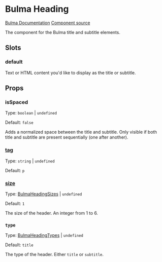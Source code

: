 # Bulma Heading

[Bulma Documentation](https://bulma.io/documentation/elements/title/)
[Component source](../../src/components/BulmaHeading.vue)

The component for the Bulma title and subtitle elements.

## Slots

### default

Text or HTML content you'd like to display as the title or subtitle.

## Props

### isSpaced

Type: `boolean` | `undefined`

Default: `false`

Adds a normalized space between the title and subtitle. Only visible if both title and subtitle are present
sequentially (one after another).

### [tag](../types/common_types.md#tag)

Type: `string` | `undefined`

Default: `p`

### [size](https://bulma.io/documentation/elements/title/#sizes)

Type: [BulmaHeadingSizes](../types/BulmaHeadingSizes.md) | `undefined`

Default: `1`

The size of the header. An integer from 1 to 6.

### `type`

Type: [BulmaHeadingTypes](../types/BulmaHeadingTypes.md) | `undefined`

Default: `title`

The type of the header. Either `title` or `subtitle`.